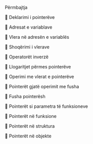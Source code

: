 Përmbajtja

   Deklarimi i pointerëve
  
   Adresat e variablave
 
  Vlera në adresën e variablës
 
  Shoqërimi i vlerave
  
   Operatorët inverzë
  
   Llogaritjet përmes pointerëve
  
   Operimi me vlerat e pointerëve
 
  Pointerët gjatë operimit me fusha
 
  Fusha pointerësh
  
   Pointerët si parametra të funksioneve
 
  Pointerët në funksione
 
  Pointerët në struktura
  
   Pointerët në objekte
